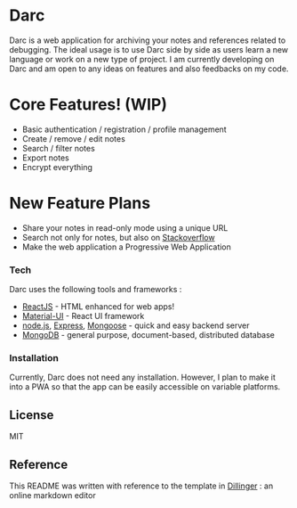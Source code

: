 # Darc

Darc is a web application for archiving your notes and references related to debugging. The ideal usage is to use Darc side by side as users learn a new language or work on a new type of project. I am currently developing on Darc and am open to any ideas on features and also feedbacks on my code.

# Core Features! (WIP)

  - Basic authentication / registration / profile management
  - Create / remove / edit notes
  - Search / filter notes
  - Export notes
  - Encrypt everything

# New Feature Plans

  - Share your notes in read-only mode using a unique URL
  - Search not only for notes, but also on [Stackoverflow]
  - Make the web application a Progressive Web Application

### Tech

Darc uses the following tools and frameworks :

* [ReactJS] - HTML enhanced for web apps!
* [Material-UI] - React UI framework
* [node.js], [Express], [Mongoose] - quick and easy backend server
* [MongoDB] - general purpose, document-based, distributed database

### Installation

Currently, Darc does not need any installation. However, I plan to make it into a PWA so that the app can be easily accessible on variable platforms.


License
----

MIT

Reference
----

This README was written with reference to the template in [Dillinger] : an online markdown editor

[//]: # (These are reference links used in the body of this note and get stripped out when the markdown processor does its job. There is no need to format nicely because it shouldn't be seen. Thanks SO - http://stackoverflow.com/questions/4823468/store-comments-in-markdown-syntax)
    
   [Stackoverflow]: <https://api.stackexchange.com/docs/search>
   [ReactJS]: <https://reactjs.org/>
   [Material-UI]: <https://material-ui.com/>
   [node.js]: <https://nodejs.org/en/>
   [Express]: <https://expressjs.com/>
   [Mongoose]: <https://mongoosejs.com/>
   [MongoDB]: <https://www.mongodb.com/>
   [Dillinger]: <https://dillinger.io/>
